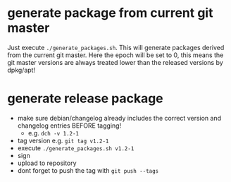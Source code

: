 # generate package from current git master

Just execute `./generate_packages.sh`.
This will generate packages derived from the current git master.
Here the epoch will be set to 0, this means the git master versions are always treated lower than the released versions by dpkg/apt!

# generate release package

* make sure debian/changelog already includes the correct version and changelog entries BEFORE tagging!
    * e.g. `dch -v 1.2-1`
* tag version e.g. `git tag v1.2-1`
* execute `./generate_packages.sh v1.2-1`
* sign
* upload to repository
* dont forget to push the tag with `git push --tags`
